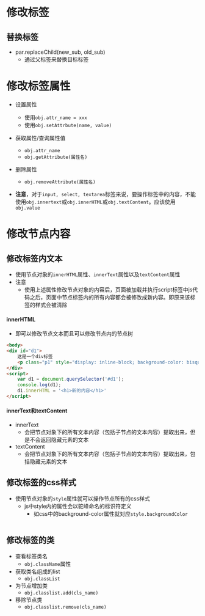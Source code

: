 # 修改标签
## 替换标签
- par.replaceChild(new_sub, old_sub)
	- 通过父标签来替换目标标签

# 修改标签属性
- 设置属性
	- 使用`obj.attr_name = xxx`
	- 使用`obj.setAttrbute(name, value)`

- 获取属性/查询属性值
	- `obj.attr_name`
	- `obj.getAttribute(属性名)`

- 删除属性
	- `obj.removeAttribute(属性名)`

- **注意**，对于`input, select, textarea`标签来说，要操作标签中的内容，不能使用`obj.innertext`或`obj.innerHTML`或`obj.textContent`。应该使用`obj.value`



# 修改节点内容

## 修改标签内文本
- 使用节点对象的`innerHTML`属性、`innerText`属性以及`textContent`属性
- 注意
	- 使用上述属性修改节点对象的内容后，页面被加载并执行script标签中js代码之后，页面中节点标签内的所有内容都会被修改成新内容。即原来该标签的样式会被清除
#### innerHTML
- 即可以修改节点文本而且可以修改节点内的节点树

```html
<body>
<div id="d1">
    这是一个div标签
    <p class="p1" style="display: inline-block; background-color: bisque">这是div内的p标签</p>
</div>
<script>
    var d1 = document.querySelector('#d1');
    console.log(d1);
    d1.innerHTML = '<h1>新的内容</h1>'
</script>
```

#### innerText和textContent
- innerText
	- 会把节点对象下的所有文本内容（包括子节点的文本内容）提取出来，但是不会返回隐藏元素的文本
- textContent
	- 会把节点对象下的所有文本内容（包括子节点的文本内容）提取出来，包括隐藏元素的文本 



## 修改标签的css样式
- 使用节点对象的`style`属性就可以操作节点所有的css样式
	- js中style内的属性会以驼峰命名的标识符定义
		- 如css中的background-color属性就对应`style.backgroundColor`

```html

```

## 修改标签的类
- 查看标签类名
	- `obj.className`属性
- 获取类名组成的list
	- `obj.classList` 
- 为节点增加类
	- `obj.classlist.add(cls_name)`
- 移除节点类
	- `obj.classlist.remove(cls_name)`  

